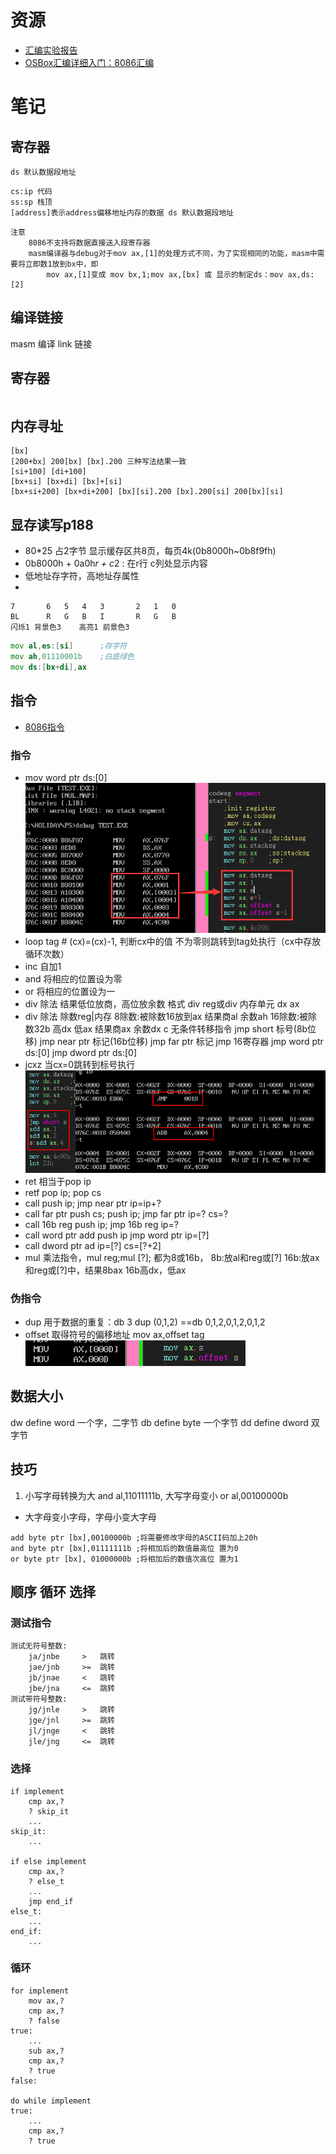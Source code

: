 # 资源
* [汇编实验报告](http://m.dongjinxudianchi.com/ztnews/kghfdh9d8kaadh898b8ahlej.html)
* [OSBox汇编详细入门：8086汇编](http://feichashao.com/dosbox_basic_tutorial/)
# 笔记
## 寄存器

```
ds 默认数据段地址
```
```
cs:ip 代码
ss:sp 栈顶
[address]表示address偏移地址内存的数据 ds 默认数据段地址
```
```
注意
	8086不支持将数据直接送入段寄存器
	masm编译器与debug对于mov ax,[1]的处理方式不同，为了实现相同的功能，masm中需要将立即数1放到bx中，即
		mov ax,[1]变成 mov bx,1;mov ax,[bx] 或 显示的制定ds：mov ax,ds:[2]
```

## 编译链接
masm	编译
link	链接
## 寄存器
```
```

## 内存寻址
```
[bx]
[200+bx] 200[bx] [bx].200 三种写法结果一致
[si+100] [di+100]
[bx+si] [bx+di] [bx]+[si]
[bx+si+200] [bx+di+200] [bx][si].200 [bx].200[si] 200[bx][si]
```
## 显存读写p188
* 80*25 占2字节 显示缓存区共8页，每页4k(0b8000h~0b8f9fh)
* 0b8000h + 0a0h*r + c*2 : 在r行 c列处显示内容
* 低地址存字符，高地址存属性
* 
```
7		6	5	4	3		2	1	0
BL 		R 	G 	B 	I 		R 	G 	B
闪烁1	背景色3 	高亮1	前景色3
```
```asm
mov al,es:[si]		;存字符
mov ah,01110001b	;白底绿色
mov ds:[bx+di],ax
```

## 指令

* [8086指令](http://www.electronics.dit.ie/staff/tscarff/8086_instruction_set/8086_instruction_set.html)

### 指令
* mov word ptr ds:[0] ![mov-question](img/mov-tag.png)
* loop tag # (cx)=(cx)-1, 判断cx中的值 不为零则跳转到tag处执行（cx中存放循环次数）
* inc 自加1
* and 将相应的位置设为零
* or 	将相应的位置设为一
* div 除法 结果低位放商，高位放余数 格式 div reg或div 内存单元 dx ax
* div 除法 除数reg|内存 8除数:被除数16放到ax 结果商al 余数ah  16除数:被除数32b 高dx 低ax 结果商ax 余数dx
c 无条件转移指令 jmp short 标号(8b位移)  jmp near ptr 标记(16b位移) jmp far ptr 标记 jmp 16寄存器 jmp word ptr ds:[0] jmp dword ptr ds:[0]
* jcxz 当cx=0跳转到标号执行
![依据位移进行转移](img/jmp-tag.png)
* ret 	相当于pop ip
* retf	pop ip; pop cs
* call <tag> 		push ip; jmp near ptr <tag>				ip=ip+?
* call far ptr 		push cs; push ip; jmp far ptr <tag>		ip=? cs=?
* call 16b reg 		push ip; jmp 16b reg 					ip=?
* call word ptr add push ip jmp word ptr 					ip=[?]
* call dword ptr ad  										ip=[?] cs=[?+2]
* mul	乘法指令，mul reg;mul [?]; 都为8或16b， 8b:放al和reg或[?] 16b:放ax和reg或[?]中，结果8bax 16b高dx，低ax

### 伪指令

* dup 用于数据的重复：db 3 dup (0,1,2) ==db 0,1,2,0,1,2,0,1,2
* offset 取得符号的偏移地址 mov ax,offset tag
![offset](img/offset.png)

## 数据大小

dw define word 一个字，二字节
db define byte 一个字节
dd define dword 双字节

## 技巧
1. 小写字母转换为大 and al,11011111b, 大写字母变小 or al,00100000b
* 大字母变小字母，字母小变大字母
```
add byte ptr [bx],00100000b	;将需要修改字母的ASCII码加上20h
and byte ptr [bx],01111111b	;将相加后的数值最高位 置为0
or byte ptr [bx], 01000000b	;将相加后的数值次高位 置为1
```

## 顺序 循环 选择

### 测试指令
```
测试无符号整数:
	ja/jnbe		>	跳转
	jae/jnb 	>=	跳转
	jb/jnae		<	跳转
	jbe/jna 	<=	跳转
测试带符号整数:
	jg/jnle 	>	跳转
	jge/jnl 	>=	跳转
	jl/jnge 	<	跳转
	jle/jng 	<=	跳转
```

### 选择
```
if implement
    cmp ax,?
    ? skip_it
    ...
skip_it:
	...

if else implement
	cmp ax,?
	? else_t
	...
	jmp end_if
else_t:
	...
end_if:
	...
```

### 循环
```
for implement
	mov ax,?
	cmp ax,?
	? false
true:
	...
	sub ax,?
	cmp ax,?
	? true
false:

do while implement
true:
	...
	cmp ax,?
	? true
```
